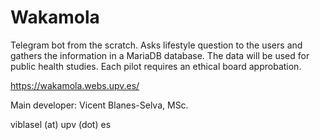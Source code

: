 # Wakamola

Telegram bot from the scratch. Asks lifestyle question to the users and gathers the information in a MariaDB database. 
The data will be used for public health studies. Each pilot requires an ethical board approbation.

https://wakamola.webs.upv.es/

Main developer:
Vicent Blanes-Selva, MSc.

viblasel (at) upv (dot) es
